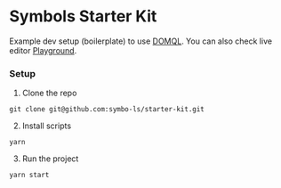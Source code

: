 # Symbols Starter Kit
Example dev setup (boilerplate) to use [DOMQL](https://github.com/rackai/domql). You can also check live editor [Playground](https://domql.com/playground/).

### Setup

1. Clone the repo
```
git clone git@github.com:symbo-ls/starter-kit.git
```

2. Install scripts
```
yarn
```

3. Run the project
```
yarn start
```
